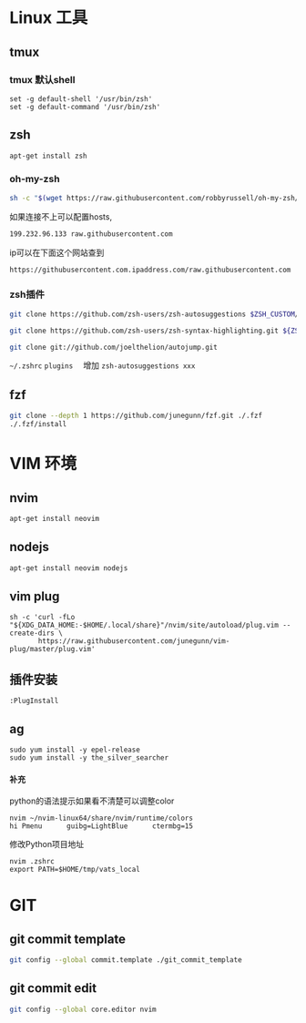 # Linux 工具
## tmux 
### tmux 默认shell
```
set -g default-shell '/usr/bin/zsh'
set -g default-command '/usr/bin/zsh'
```

## zsh
```bash
apt-get install zsh
```

### oh-my-zsh
```bash
sh -c "$(wget https://raw.githubusercontent.com/robbyrussell/oh-my-zsh/master/tools/install.sh -O -)"
```

如果连接不上可以配置hosts,
```bash
199.232.96.133 raw.githubusercontent.com
```

ip可以在下面这个网站查到
```bash
https://githubusercontent.com.ipaddress.com/raw.githubusercontent.com
```

### zsh插件
```bash
git clone https://github.com/zsh-users/zsh-autosuggestions $ZSH_CUSTOM/plugins/zsh-autosuggestions

git clone https://github.com/zsh-users/zsh-syntax-highlighting.git ${ZSH_CUSTOM:-~/.oh-my-zsh/custom}/plugins/zsh-syntax-highlighting

git clone git://github.com/joelthelion/autojump.git
```
`~/.zshrc`  `plugins  ` 增加  `zsh-autosuggestions xxx`

## fzf
```bash
git clone --depth 1 https://github.com/junegunn/fzf.git ./.fzf
./.fzf/install
```

# VIM 环境
## nvim
```bash
apt-get install neovim
```

## nodejs
```bash
apt-get install neovim nodejs
```

## vim plug
```
sh -c 'curl -fLo "${XDG_DATA_HOME:-$HOME/.local/share}"/nvim/site/autoload/plug.vim --create-dirs \
       https://raw.githubusercontent.com/junegunn/vim-plug/master/plug.vim'
```

## 插件安装
```vim
:PlugInstall

```
## ag
```
sudo yum install -y epel-release
sudo yum install -y the_silver_searcher
```

#### 补充

python的语法提示如果看不清楚可以调整color
```
nvim ~/nvim-linux64/share/nvim/runtime/colors 
hi Pmenu      guibg=LightBlue      ctermbg=15
```

修改Python项目地址
```
nvim .zshrc
export PATH=$HOME/tmp/vats_local
```

# GIT
## git commit template
```bash
git config --global commit.template ./git_commit_template
```

## git commit edit
```bash
git config --global core.editor nvim
```

